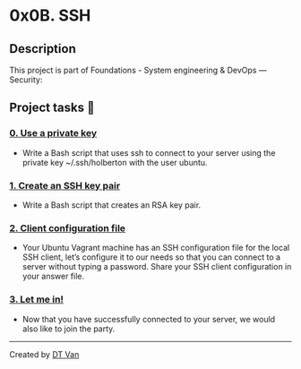 # 0x0B. SSH
## Description
 This project is part of Foundations - System engineering & DevOps ― Security:
## Project tasks :wrench:
### [0. Use a private key ](./0-use_a_private_key) 
* Write a Bash script that uses ssh to connect to your server using the private key ~/.ssh/holberton with the user ubuntu.
### [1. Create an SSH key pair ](./0x0B-ssh) 
* Write a Bash script that creates an RSA key pair.
### [2. Client configuration file ](./1-create_ssh_key_pair) 
* Your Ubuntu Vagrant machine has an SSH configuration file for the local SSH client, let’s configure it to our needs so that you can connect to a server without typing a password. Share your SSH client configuration in your answer file.
### [3. Let me in! ](./2-ssh_config) 
* Now that you have successfully connected to your server, we would also like to join the party.
---
Created by [DT Van](https://github.com/dtvangogh)